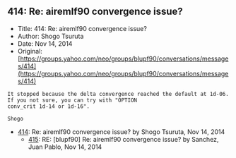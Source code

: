 ## 414: Re: airemlf90 convergence issue?

- Title: 414: Re: airemlf90 convergence issue?
- Author: Shogo Tsuruta
- Date: Nov 14, 2014
- Original: [https://groups.yahoo.com/neo/groups/blupf90/conversations/messages/414](https://groups.yahoo.com/neo/groups/blupf90/conversations/messages/414)

```
It stopped because the delta convergence reached the default at 1d-06. If you not sure, you can try with "OPTION
conv_crit 1d-14 or 1d-16".

Shogo
```

- [414](0414.md): Re: airemlf90 convergence issue? by Shogo Tsuruta, Nov 14, 2014
    - [415](0415.md): RE: [blupf90] Re: airemlf90 convergence issue? by Sanchez, Juan Pablo, Nov 14, 2014
